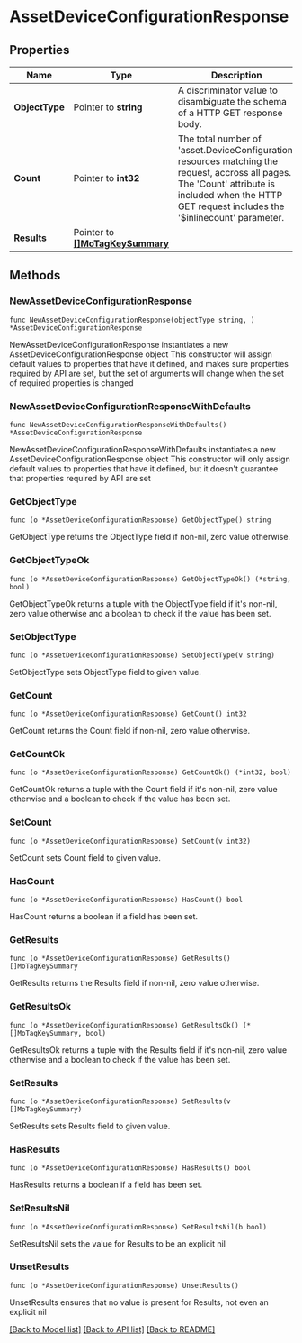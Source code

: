 # AssetDeviceConfigurationResponse

## Properties

Name | Type | Description | Notes
------------ | ------------- | ------------- | -------------
**ObjectType** | Pointer to **string** | A discriminator value to disambiguate the schema of a HTTP GET response body. | 
**Count** | Pointer to **int32** | The total number of &#39;asset.DeviceConfiguration&#39; resources matching the request, accross all pages. The &#39;Count&#39; attribute is included when the HTTP GET request includes the &#39;$inlinecount&#39; parameter. | [optional] 
**Results** | Pointer to [**[]MoTagKeySummary**](MoTagKeySummary.md) |  | [optional] 

## Methods

### NewAssetDeviceConfigurationResponse

`func NewAssetDeviceConfigurationResponse(objectType string, ) *AssetDeviceConfigurationResponse`

NewAssetDeviceConfigurationResponse instantiates a new AssetDeviceConfigurationResponse object
This constructor will assign default values to properties that have it defined,
and makes sure properties required by API are set, but the set of arguments
will change when the set of required properties is changed

### NewAssetDeviceConfigurationResponseWithDefaults

`func NewAssetDeviceConfigurationResponseWithDefaults() *AssetDeviceConfigurationResponse`

NewAssetDeviceConfigurationResponseWithDefaults instantiates a new AssetDeviceConfigurationResponse object
This constructor will only assign default values to properties that have it defined,
but it doesn't guarantee that properties required by API are set

### GetObjectType

`func (o *AssetDeviceConfigurationResponse) GetObjectType() string`

GetObjectType returns the ObjectType field if non-nil, zero value otherwise.

### GetObjectTypeOk

`func (o *AssetDeviceConfigurationResponse) GetObjectTypeOk() (*string, bool)`

GetObjectTypeOk returns a tuple with the ObjectType field if it's non-nil, zero value otherwise
and a boolean to check if the value has been set.

### SetObjectType

`func (o *AssetDeviceConfigurationResponse) SetObjectType(v string)`

SetObjectType sets ObjectType field to given value.


### GetCount

`func (o *AssetDeviceConfigurationResponse) GetCount() int32`

GetCount returns the Count field if non-nil, zero value otherwise.

### GetCountOk

`func (o *AssetDeviceConfigurationResponse) GetCountOk() (*int32, bool)`

GetCountOk returns a tuple with the Count field if it's non-nil, zero value otherwise
and a boolean to check if the value has been set.

### SetCount

`func (o *AssetDeviceConfigurationResponse) SetCount(v int32)`

SetCount sets Count field to given value.

### HasCount

`func (o *AssetDeviceConfigurationResponse) HasCount() bool`

HasCount returns a boolean if a field has been set.

### GetResults

`func (o *AssetDeviceConfigurationResponse) GetResults() []MoTagKeySummary`

GetResults returns the Results field if non-nil, zero value otherwise.

### GetResultsOk

`func (o *AssetDeviceConfigurationResponse) GetResultsOk() (*[]MoTagKeySummary, bool)`

GetResultsOk returns a tuple with the Results field if it's non-nil, zero value otherwise
and a boolean to check if the value has been set.

### SetResults

`func (o *AssetDeviceConfigurationResponse) SetResults(v []MoTagKeySummary)`

SetResults sets Results field to given value.

### HasResults

`func (o *AssetDeviceConfigurationResponse) HasResults() bool`

HasResults returns a boolean if a field has been set.

### SetResultsNil

`func (o *AssetDeviceConfigurationResponse) SetResultsNil(b bool)`

 SetResultsNil sets the value for Results to be an explicit nil

### UnsetResults
`func (o *AssetDeviceConfigurationResponse) UnsetResults()`

UnsetResults ensures that no value is present for Results, not even an explicit nil

[[Back to Model list]](../README.md#documentation-for-models) [[Back to API list]](../README.md#documentation-for-api-endpoints) [[Back to README]](../README.md)



